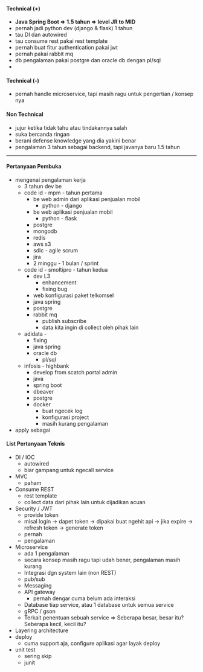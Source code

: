 #### Technical (+) 

- **Java Spring Boot => 1.5 tahun => level JR to MID**  
- pernah jadi python dev (django & flask) 1 tahun
- tau DI dan autowired
- tau consume rest pakai rest template
- pernah buat fitur authentication pakai jwt
- pernah pakai rabbit mq
- db pengalaman pakai postgre dan oracle db dengan pl/sql
- 

#### Technical (-)  

- pernah handle microservice, tapi masih ragu untuk pengertian / konsep nya

#### Non Technical  

- jujur ketika tidak tahu atau tindakannya salah
- suka bercanda ringan
- berani defense knowledge yang dia yakini benar
- pengalaman 3 tahun sebagai backend, tapi javanya baru 1.5 tahun

---

#### Pertanyaan Pembuka

- mengenai pengalaman kerja  
	- 3 tahun dev be
	- code id - mpm - tahun pertama
		- be web admin dari aplikasi penjualan mobil
			- python - django
		- be web aplikasi penjualan mobil
			- python - flask
		- postgre
		- mongodb
		- redis
		- aws s3
		- sdlc - agile scrum
		- jira
		- 2 minggu - 1 bulan / sprint
	- code id - smoltipro - tahun kedua
		- dev L3
			- enhancement
			- fixing bug
		- web konfigurasi paket telkomsel
		- java spring
		- postgre
		- rabbit mq
			- publish subscribe
			- data kita ingin di collect oleh pihak lain
	- adidata - 
		- fixing
		- java spring
		- oracle db
			- pl/sql
	- infosis - highbank
		- develop from scatch portal admin
		- java
		- spring boot
		- dbeaver 
		- postgre
		- docker
			- buat ngecek log
			- konfigurasi project
			- masih kurang pengalaman
- apply sebagai


#### List Pertanyaan Teknis

- DI / IOC
	- autowired
	- biar gampang untuk ngecall service
- MVC
	- paham
- Consume REST
	- rest template
	- collect data dari pihak lain untuk dijadikan acuan
- Security / JWT
	- provide token
	- misal login -> dapet token -> dipakai buat ngehit api -> jika expire -> refresh token -> generate token
	- pernah
	- pengalaman
- Microservice
	- ada 1 pengalaman
	- secara konsep masih ragu tapi udah bener, pengalaman masih kurang
	- Integrasi dgn system lain (non REST)
	- pub/sub
	- Messaging
	- API gateway
		- pernah dengar cuma belum ada interaksi
	- Database tiap service, atau 1 database untuk semua service
	- gRPC / gson
	- Terkait penentuan sebuah service => Seberapa besar, besar itu? Seberapa kecil, kecil itu?
- Layering architecture
- deploy
	- cuma support aja, configure aplikasi agar layak deploy
- unit test
	- sering skip
	- junit